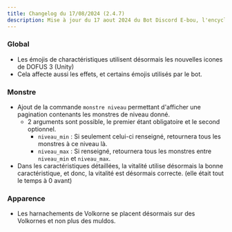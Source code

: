 ```yaml
---
title: Changelog du 17/08/2024 (2.4.7)
description: Mise à jour du 17 aout 2024 du Bot Discord E-bou, l'encyclopédie DOFUS la plus complète sur Discord.
---
```


### Global
- Les émojis de charactéristiques utilisent désormais les nouvelles icones de DOFUS 3 (Unity)
- Cela affecte aussi les effets, et certains émojis utilisés par le bot.
### Monstre
- Ajout de la commande `monstre niveau` permettant d'afficher une pagination contenants les monstres de niveau donné.
  - 2 arguments sont possible, le premier étant obligatoire et le second optionnel.
    - `niveau_min` : Si seulement celui-ci renseigné, retournera tous les monstres à ce niveau là.
    - `niveau_max` : Si renseigné, retournera tous les monstres entre `niveau_min` et `niveau_max`.
- Dans les caractéristiques détaillées, la vitalité utilise désormais la bonne caractéristique, et donc, la vitalité est désormais correcte. (elle était tout le temps à 0 avant)
### Apparence
- Les harnachements de Volkorne se placent désormais sur des Volkornes et non plus des muldos.